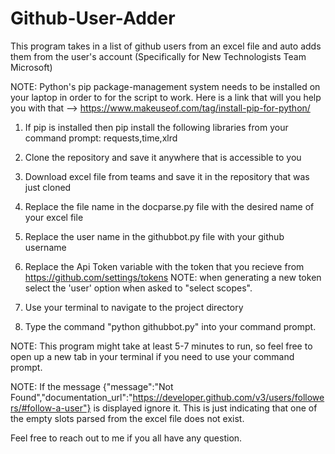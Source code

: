 # Github-User-Adder
This program takes in a list of github users from an excel file and auto adds them from the user's account (Specifically for
New Technologists Team Microsoft)

NOTE: Python's pip package-management system needs to be installed on your laptop in order to for the script to work.
Here is a link that will you help you with that --> https://www.makeuseof.com/tag/install-pip-for-python/

1. If pip is installed then pip install the following libraries from your command prompt: requests,time,xlrd

1. Clone the repository and save it anywhere that is accessible to you

2. Download excel file from teams and save it in the repository that was just cloned

3. Replace the file name in the docparse.py file with the desired name of your excel file

4. Replace the user name in the githubbot.py file with your github username

5. Replace the Api Token variable with the token that you recieve from https://github.com/settings/tokens 
NOTE: when generating a new token select the 'user' option when asked to "select scopes".

6. Use your terminal to navigate to the project directory

7. Type the command "python githubbot.py" into your command prompt.

NOTE: This program might take at least 5-7 minutes to run, so feel free to open up a new tab in your terminal if you need to 
use your command prompt.

NOTE: If the message {"message":"Not Found","documentation_url":"https://developer.github.com/v3/users/followers/#follow-a-user"}
is displayed ignore it. This is just indicating that one of the empty slots parsed from the excel file does not exist.

Feel free to reach out to me if you all have any question.

